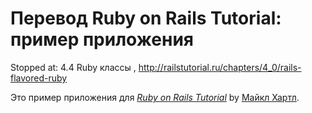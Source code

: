 # Перевод Ruby on Rails Tutorial: пример приложения

Stopped at: 4.4 Ruby классы , http://railstutorial.ru/chapters/4_0/rails-flavored-ruby

Это пример приложения для
[*Ruby on Rails Tutorial*](http://railstutorial.org/)
by [Майкл Хартл](http://michaelhartl.com/).

